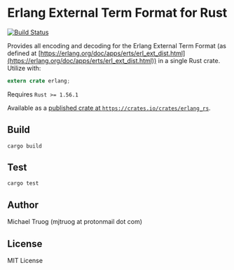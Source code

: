 Erlang External Term Format for Rust
====================================

[![Build Status](https://app.travis-ci.com/okeuday/erlang_rs.svg?branch=master)](https://app.travis-ci.com/okeuday/erlang_rs)

Provides all encoding and decoding for the Erlang External Term Format
(as defined at [https://erlang.org/doc/apps/erts/erl_ext_dist.html](https://erlang.org/doc/apps/erts/erl_ext_dist.html))
in a single Rust crate.  Utilize with:

```rust
extern crate erlang;
```

Requires `Rust >= 1.56.1`

Available as a [published crate at `https://crates.io/crates/erlang_rs`](https://crates.io/crates/erlang_rs).

Build
-----

    cargo build

Test
----

    cargo test

Author
------

Michael Truog (mjtruog at protonmail dot com)

License
-------

MIT License


